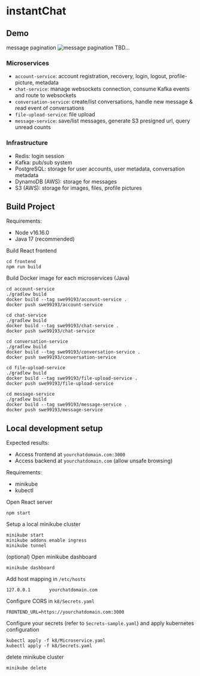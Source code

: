 # instantChat

## Demo
message pagination
![message pagination](/docs/images/InstantChat-pagination.gif)
TBD...


### Microservices
* `account-service`: account registration, recovery, login, logout, profile-picture, metadata
* `chat-service`: manage websockets connection, consume Kafka events and route to websockets
* `conversation-service`: create/list conversations, handle new message & read event of conversations
* `file-upload-service`: file upload
* `message-service`: save/list messages, generate S3 presigned url, query unread counts
### Infrastructure
* Redis: login session
* Kafka: pub/sub system
* PostgreSQL: storage for user accounts, user metadata, conversation metadata
* DynamoDB (AWS): storage for messages
* S3 (AWS): storage for images, files, profile pictures


## Build Project
Requirements:
* Node v16.16.0
* Java 17 (recommended)

Build React frontend
```
cd frontend
npm run build
```

Build Docker image for each microservices (Java)
```
cd account-service
./gradlew build
docker build --tag swe99193/account-service .
docker push swe99193/account-service 
```
```
cd chat-service
./gradlew build
docker build --tag swe99193/chat-service .
docker push swe99193/chat-service 
```
```
cd conversation-service
./gradlew build
docker build --tag swe99193/conversation-service .
docker push swe99193/conversation-service 
```
```
cd file-upload-service
./gradlew build
docker build --tag swe99193/file-upload-service .
docker push swe99193/file-upload-service 
```
```
cd message-service
./gradlew build
docker build --tag swe99193/message-service .
docker push swe99193/message-service 
```

## Local development setup

Expected results:
* Access frontend at `yourchatdomain.com:3000`
* Access backend at `yourchatdomain.com` (allow unsafe browsing)

Requirements:
* minikube
* kubectl


Open React server
```
npm start
```
Setup a local minikube cluster
```
minikube start
minikube addons enable ingress
minikube tunnel
```
(optional) Open minikube dashboard
```
minikube dashboard
```
Add host mapping in `/etc/hosts`
```
127.0.0.1       yourchatdomain.com
```
Configure CORS in `k8/Secrets.yaml`
```
FRONTEND_URL=https://yourchatdomain.com:3000
```
Configure your secrets (refer to `Secrets-sample.yaml`) and apply kubernetes configuration  
```
kubectl apply -f k8/Microservice.yaml
kubectl apply -f k8/Secrets.yaml
```
delete minikube cluster
```
minikube delete
```